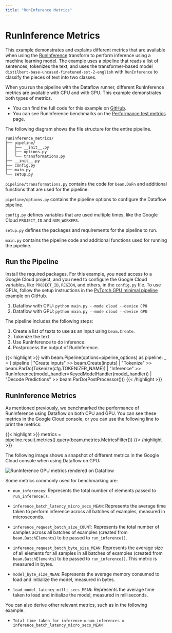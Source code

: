 ```yaml
---
title: "RunInference Metrics"
---
```

<!--
Licensed under the Apache License, Version 2.0 (the "License");
you may not use this file except in compliance with the License.
You may obtain a copy of the License at

http://www.apache.org/licenses/LICENSE-2.0

Unless required by applicable law or agreed to in writing, software
distributed under the License is distributed on an "AS IS" BASIS,
WITHOUT WARRANTIES OR CONDITIONS OF ANY KIND, either express or implied.
See the License for the specific language governing permissions and
limitations under the License.
-->

# RunInference Metrics

This example demonstrates and explains different metrics that are available when using the [RunInference](/documentation/transforms/python/elementwise/runinference/) transform to perform inference using a machine learning model. The example uses a pipeline that reads a list of sentences, tokenizes the text, and uses the transformer-based model `distilbert-base-uncased-finetuned-sst-2-english` with `RunInference` to classify the pieces of text into two classes.

When you run the pipeline with the Dataflow runner, different RunInference metrics are available with CPU and with GPU. This example demonstrates both types of metrics.

- You can find the full code for this example on [GitHub](https://github.com/apache/beam/tree/master/sdks/python/apache_beam/examples/inference/runinference_metrics/).
- You can see RunInference benchmarks on the [Performance test metrics](http://s.apache.org/beam-community-metrics/d/ZpS8Uf44z/python-ml-runinference-benchmarks?orgId=1) page.


The following diagram shows the file structure for the entire pipeline.

    runinference_metrics/
    ├── pipeline/
    │   ├── __init__.py
    │   ├── options.py
    │   └── transformations.py
    ├── __init__.py
    ├── config.py
    ├── main.py
    └── setup.py

`pipeline/transformations.py` contains the code for `beam.DoFn` and additional functions that are used for the pipeline.

`pipeline/options.py` contains the pipeline options to configure the Dataflow pipeline.

`config.py` defines variables that are used multiple times, like the Google Cloud `PROJECT_ID` and `NUM_WORKERS`.

`setup.py` defines the packages and requirements for the pipeline to run.

`main.py` contains the pipeline code and additional functions used for running the pipeline.


## Run the Pipeline

Install the required packages. For this example, you need access to a Google Cloud project, and you need to configure the Google Cloud variables, like `PROJECT_ID`, `REGION`, and others, in the `config.py` file. To use GPUs, follow the setup instructions in the [PyTorch GPU minimal pipeline](https://github.com/GoogleCloudPlatform/python-docs-samples/tree/main/dataflow/gpu-examples/pytorch-minimal) example on GitHub.


1. Dataflow with CPU: `python main.py --mode cloud --device CPU`
2. Dataflow with GPU: `python main.py --mode cloud --device GPU`

The pipeline includes the following steps:
1. Create a list of texts to use as an input using `beam.Create`.
2. Tokenize the text.
3. Use RunInference to do inference.
4. Postprocess the output of RunInference.

{{< highlight >}}
  with beam.Pipeline(options=pipeline_options) as pipeline:
    _ = (
        pipeline
        | "Create inputs" >> beam.Create(inputs)
        | "Tokenize" >> beam.ParDo(Tokenize(cfg.TOKENIZER_NAME))
        | "Inference" >>
        RunInference(model_handler=KeyedModelHandler(model_handler))
        | "Decode Predictions" >> beam.ParDo(PostProcessor()))
{{< /highlight >}}


## RunInference Metrics

As mentioned previously, we benchmarked the performance of RunInference using Dataflow on both CPU and GPU. You can see these metrics in the Google Cloud console, or you can use the following line to print the metrics:

{{< highlight >}}
metrics = pipeline.result.metrics().query(beam.metrics.MetricsFilter())
{{< /highlight >}}


The following image shows a snapshot of different metrics in the Google Cloud console when using Dataflow on GPU:

  ![RunInference GPU metrics rendered on Dataflow](/images/runinference_metrics_snapshot.svg)

Some metrics commonly used for benchmarking are:

* `num_inferences`: Represents the total number of elements passed to `run_inference()`.

* `inference_batch_latency_micro_secs_MEAN`: Represents the average time taken to perform inference across all batches of examples, measured in microseconds.

* `inference_request_batch_size_COUNT`: Represents the total number of samples across all batches of examples (created from `beam.BatchElements`) to be passed to `run_inference()`.

* `inference_request_batch_byte_size_MEAN`: Represents the average size of all elements for all samples in all batches of examples (created from `beam.BatchElements`) to be passed to `run_inference()`. This metric is measured in bytes.

* `model_byte_size_MEAN`: Represents the average memory consumed to load and initialize the model, measured in bytes.

* `load_model_latency_milli_secs_MEAN`: Represents the average time taken to load and initialize the model, measured in milliseconds.

You can also derive other relevant metrics, such as in the following example.
* `Total time taken for inference` = `num_inferences x inference_batch_latency_micro_secs_MEAN`

